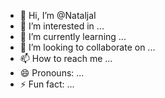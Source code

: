 - 👋 Hi, I’m @NataljaI
- 👀 I’m interested in ...
- 🌱 I’m currently learning ...
- 💞️ I’m looking to collaborate on ...
- 📫 How to reach me ...
- 😄 Pronouns: ...
- ⚡ Fun fact: ...

<!---
NataljaI/NataljaI is a ✨ special ✨ repository because its `README.md` (this file) appears on your GitHub profile.
You can click the Preview link to take a look at your changes.
--->
